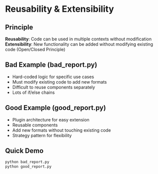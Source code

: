 # Reusability & Extensibility

## Principle
**Reusability**: Code can be used in multiple contexts without modification
**Extensibility**: New functionality can be added without modifying existing code (Open/Closed Principle)

## Bad Example (bad_report.py)
- Hard-coded logic for specific use cases
- Must modify existing code to add new formats
- Difficult to reuse components separately
- Lots of if/else chains

## Good Example (good_report.py)
- Plugin architecture for easy extension
- Reusable components
- Add new formats without touching existing code
- Strategy pattern for flexibility

## Quick Demo
```bash
python bad_report.py
python good_report.py
```

